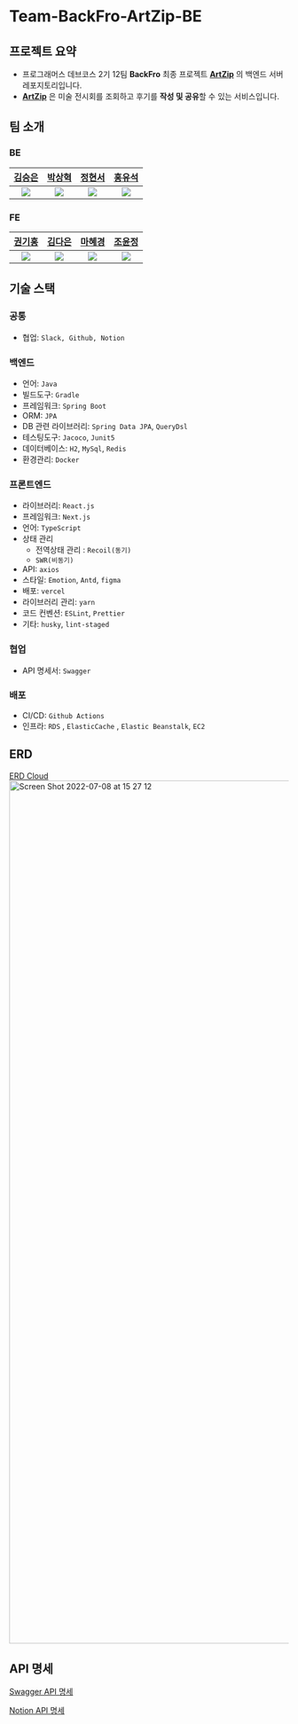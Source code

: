 # Team-BackFro-ArtZip-BE
## 프로젝트 요약
- 프로그래머스 데브코스 2기 12팀 **BackFro** 최종 프로젝트 [**ArtZip**](https://team-back-fro-art-zip-53t46asmb-backfro.vercel.app/) 의 백엔드 서버 레포지토리입니다.
- [**ArtZip**](https://team-back-fro-art-zip-53t46asmb-backfro.vercel.app/) 은 미술 전시회를 조회하고 후기를 **작성 및 공유**할 수 있는 서비스입니다.

## 팀 소개
### BE

|[김승은](https://github.com/julie0005)|  [박상혁](https://github.com/park0503)  |  [정현서](https://github.com/HyeonseoJUNG)  |  [홍유석](https://github.com/yshjft)  |
|:-------------------------------------:|:------------------------------------:|:----------------------------------------:|:----------------------------------:|
| ![](https://github.com/julie0005.png) | ![](https://github.com/park0503.png) | ![](https://github.com/HyeonseoJUNG.png) | ![](https://github.com/yshjft.png) |
### FE
|  [권기홍](https://github.com/gitul0515)  |  [김다은](https://github.com/dar-jeeling)  |  [마혜경](https://github.com/Hyevvy)  |  [조윤정](https://github.com/yunjjeongjo)  |
|:-------------------------------------:|:------------------------------------:|:----------------------------------------:|:----------------------------------:|
| ![](https://github.com/gitul0515.png) | ![](https://github.com/dar-jeeling.png) | ![](https://github.com/Hyevvy.png) | ![](https://github.com/yunjjeongjo.png) |

## 기술 스택

### 공통

- 협업: `Slack, Github, Notion`

### 백엔드

- 언어: `Java`
- 빌드도구: `Gradle`
- 프레임워크: `Spring Boot`
- ORM: `JPA`
- DB 관련 라이브러리: `Spring Data JPA`, `QueryDsl`
- 테스팅도구: `Jacoco`, `Junit5`
- 데이터베이스:  `H2`, `MySql`, `Redis`
- 환경관리: `Docker`

### 프론트엔드

- 라이브러리: `React.js`
- 프레임워크: `Next.js`
- 언어: `TypeScript`
- 상태 관리
    - 전역상태 관리 : `Recoil(동기)`
    - `SWR(비동기)`
- API: `axios`
- 스타일: `Emotion`, `Antd`, `figma`
- 배포: `vercel`
- 라이브러리 관리: `yarn`
- 코드 컨벤션: `ESLint`, `Prettier`
- 기타: `husky`, `lint-staged`

### 협업

- API 명세서: `Swagger`

### 배포

- CI/CD: `Github Actions`
- 인프라:  `RDS` , `ElasticCache` , `Elastic Beanstalk`, `EC2`

## ERD
[ERD Cloud](https://www.erdcloud.com/d/resx4g2DuZiuLWsa8)
<img width="1557" alt="Screen Shot 2022-07-08 at 15 27 12" src="https://user-images.githubusercontent.com/62789083/183323115-de55629f-ecab-4d5f-9fd4-55c29ecdf538.png">

## API 명세
[Swagger API 명세](https://server.artzip.shop/swagger-ui/index.html)

[Notion API 명세](https://backend-devcourse.notion.site/API-f5cc2bdeb9bb4e4cbbdf8c36d4422d72)
